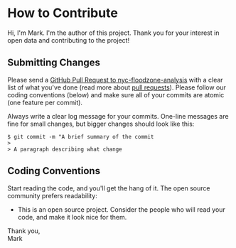# How to Contribute

Hi, I'm Mark. I'm the author of this project. Thank you for your interest in open data and contributing to the project!

## Submitting Changes

Please send a [GitHub Pull Request to nyc-floodzone-analysis](https://github.com/mebauer/nyc-floodzone-analysis/pull/new/master) with a clear list of what you've done (read more about [pull requests](https://docs.github.com/en/free-pro-team@latest/github/collaborating-with-issues-and-pull-requests/about-pull-requests)). Please follow our coding conventions (below) and make sure all of your commits are atomic (one feature per commit).

Always write a clear log message for your commits. One-line messages are fine for small changes, but bigger changes should look like this:

    $ git commit -m "A brief summary of the commit
    > 
    > A paragraph describing what change
    

## Coding Conventions

Start reading the code, and you'll get the hang of it. The open source community prefers readability:

  * This is an open source project. Consider the people who will read your code, and make it look nice for them.
  
Thank you,  
Mark
